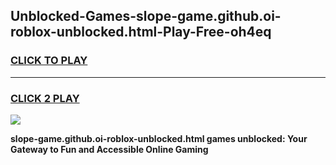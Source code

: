 
## Unblocked-Games-slope-game.github.oi-roblox-unblocked.html-Play-Free-oh4eq
<h3>
<a href="https://premium76.site?title=slope-game.github.oi-roblox-unblocked.html&ref=19M">CLICK TO PLAY</a></h3>
<hr>

<h3>
<a href="https://premium76.site?title=slope-game.github.oi-roblox-unblocked.html&ref=19M">CLICK 2 PLAY</a>
  
</h3>

<a href="https://premium76.site?title=slope-game.github.oi-roblox-unblocked.html&ref=19M"><img src="https://clearcache.store/games.png"></a>


**slope-game.github.oi-roblox-unblocked.html games unblocked: Your Gateway to Fun and Accessible Online Gaming**
